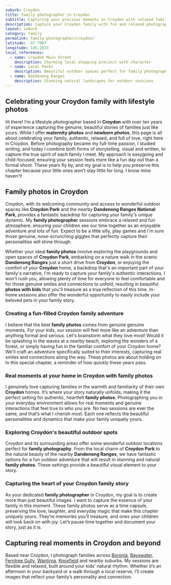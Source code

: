 ```yaml
---
suburb: Croydon
title: Family photographer in Croydon
subtitle: Capturing your precious moments in Croydon with relaxed family photos
description: Capture your Croydon family with fun and relaxed photography. Family sessions are available in your home or at scenic Melbourne locations.
layout: suburb
category: family
permalink: family-photographer/croydon/
latitude: -37.7967
longitude: 145.2833
local_references:
  - name: Croydon Main Street
    description: Charming local shopping precinct with character
  - name: Local Parks
    description: Beautiful outdoor spaces perfect for family photography
  - name: Dandenong Ranges
    description: Stunning natural landscapes for outdoor sessions
---
```


## Celebrating your Croydon family with lifestyle photos

Hi there! I’m a lifestyle photographer based in **Croydon** with over ten years of experience capturing the genuine, beautiful stories of families just like yours. While I offer **maternity photos** and **newborn photos**, this page is all about celebrating your family, authentic, relaxed, and full of love, right here in Croydon. Before photography became my full-time passion, I studied writing, and today I combine both forms of storytelling, visual and written, to capture the true spirit of each family I meet. My approach is easygoing and child-focused, ensuring your session feels more like a fun day out than a formal shoot. These years fly by, and my goal is to help you preserve this chapter because your little ones won’t stay little for long. I know mine haven't!

## Family photos in Croydon

Croydon, with its welcoming community and access to wonderful outdoor spaces like **Croydon Park** and the nearby **Dandenong Ranges National Park**, provides a fantastic backdrop for capturing your family's unique dynamic. My **family photographer** sessions embrace a relaxed and fun atmosphere, ensuring your children see our time together as an enjoyable adventure and lots of fun. Expect to be a little silly, play games and I'm sure those genuine, nose-scrunching giggles that perfectly capture their personalities will shine through.

Whether your ideal **family photos** involve exploring the playgrounds and open spaces of **Croydon Park**, embarking on a nature walk in the scenic **Dandenong Ranges** just a short drive from **Croydon**, or enjoying the comfort of your **Croydon** home, a backdrop that's an important part of your family's narrative, I'm ready to capture your family's authentic interactions. I won't rush you, allowing plenty of time for everyone to feel comfortable and for those genuine smiles and connections to unfold, resulting in beautiful **photos with kids** that you'll treasure as a true reflection of this time. In-home sessions also offer the wonderful opportunity to easily include your beloved pets in your family story.

### Creating a fun-filled Croydon family adventure

I believe that the best **family photos** comes from genuine genuine moments. For your kids, our session will feel more like an adventure than anything formal and serious. Let's brainstorm what they love most! Would it be splashing in the waves at a nearby beach, exploring the wonders of a forest, or simply having fun in the familiar comfort of your Croydon home? We'll craft an adventure specifically suited to their interests, capturing real smiles and connections along the way. These photos are about holding on to this special chapter, a reminder of how quickly these years pass.

### Real moments at your home in Croydon with family photos

I genuinely love capturing families in the warmth and familiarity of their own **Croydon** homes. It’s where your story naturally unfolds, making it the perfect setting for authentic, heartfelt **family photos**. Photographing you in your everyday environment allows for real moments and genuine interactions that feel true to who you are. No two sessions are ever the same, and that’s what I cherish most. Each one reflects the beautiful personalities and dynamics that make your family uniquely yours.

### Exploring Croydon's beautiful outdoor spots

Croydon and its surrounding areas offer some wonderful outdoor locations perfect for **family photography**. From the local charm of **Croydon Park** to the natural beauty of the nearby **Dandenong Ranges**, we have fantastic options for a fun outdoor adventure that will result in stunning and natural **family photos**. These settings provide a beautiful visual element to your story.

### Capturing the heart of your Croydon family story

As your dedicated **family photographer** in Croydon, my goal is to create more than just beautiful images. I want to capture the essence of your family in this moment. These family photos serve as a time capsule, preserving the love, laughter, and everyday magic that make this chapter uniquely yours. They’re memories you’ll treasure, and ones your children will look back on with joy. Let’s pause time together and document your story, just as it is.

## Capturing real moments in Croydon and beyond

Based near Croydon, I photograph families across [Boronia](/family-photographer/boronia/), [Bayswater](/family-photographer/bayswater/), [Ferntree Gully](/family-photographer/ferntree-gully/), [Wantirna](/family-photographer/wantirna/), [Knoxfield](family-photos/Knoxfield/) and nearby suburbs. My sessions are flexible and relaxed, built around your kids’ natural rhythm. Whether it’s an afternoon in your backyard or a walk through a local reserve, I’ll create images that reflect your family’s personality and connection.
